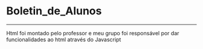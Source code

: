 # Boletin_de_Alunos
---

Html foi montado pelo professor e meu grupo foi responsável por dar funcionalidades ao html através do Javascript
